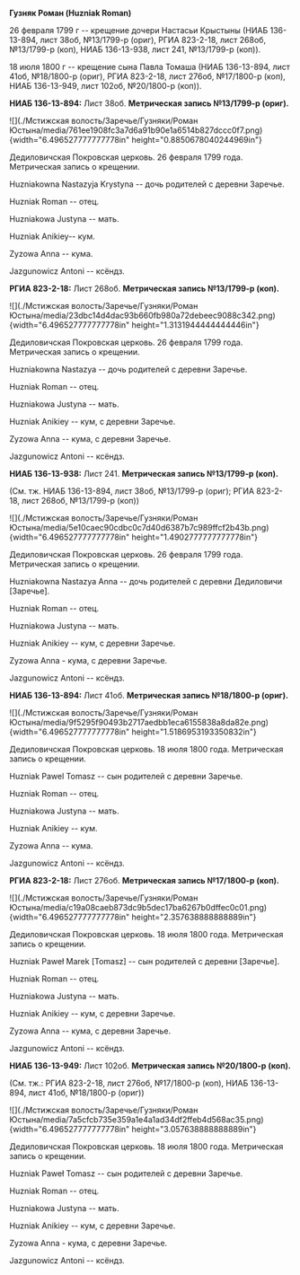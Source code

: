 **Гузняк Роман (Huzniak Roman)**

26 февраля 1799 г -- крещение дочери Настасьи Крыстыны (НИАБ 136-13-894,
лист 38об, №13/1799-р (ориг), РГИА 823-2-18, лист 268об, №13/1799-р
(коп), НИАБ 136-13-938, лист 241, №13/1799-р (коп)).

18 июля 1800 г -- крещение сына Павла Томаша (НИАБ 136-13-894, лист
41об, №18/1800-р (ориг), РГИА 823-2-18, лист 276об, №17/1800-р (коп),
НИАБ 136-13-949, лист 102об, №20/1800-р (коп)).

**НИАБ 136-13-894:** Лист 38об. **Метрическая запись №13/1799-р
(ориг).**

![](./Мстижская волость/Заречье/Гузняки/Роман Юстына/media/761ee1908fc3a7d6a91b90e1a6514b827dccc0f7.png){width="6.496527777777778in"
height="0.8850678040244969in"}

Дедиловичская Покровская церковь. 26 февраля 1799 года. Метрическая
запись о крещении.

Huzniakowna Nastazyja Krystyna -- дочь родителей с деревни Заречье.

Huzniak Roman -- отец.

Huzniakowa Justyna -- мать.

Huzniak Anikiey-- кум.

Zyzowa Anna -- кума.

Jazgunowicz Antoni -- ксёндз.

**РГИА 823-2-18:** Лист 268об. **Метрическая запись №13/1799-р (коп).**

![](./Мстижская волость/Заречье/Гузняки/Роман Юстына/media/23dbc14d4dac93b660fb980a72debeec9088c342.png){width="6.496527777777778in"
height="1.3131944444444446in"}

Дедиловичская Покровская церковь. 26 февраля 1799 года. Метрическая
запись о крещении.

Huzniakowna Nastazya -- дочь родителей с деревни Заречье.

Huzniak Roman -- отец.

Huzniakowa Justyna -- мать.

Huzniak Anikiey -- кум, с деревни Заречье.

Zyzowa Anna -- кума, с деревни Заречье.

Jazgunowicz Antoni -- ксёндз.

**НИАБ 136-13-938:** Лист 241. **Метрическая запись №13/1799-р (коп).**

(См. тж. НИАБ 136-13-894, лист 38об, №13/1799-р (ориг); РГИА 823-2-18,
лист 268об, №13/1799-р (коп))

![](./Мстижская волость/Заречье/Гузняки/Роман Юстына/media/5e10caec90cdbc0c7d40d6387b7c989ffcf2b43b.png){width="6.496527777777778in"
height="1.4902777777777778in"}

Дедиловичская Покровская церковь. 26 февраля 1799 года. Метрическая
запись о крещении.

Huzniakowna Nastazya Anna -- дочь родителей с деревни Дедиловичи
\[Заречье\].

Huzniak Roman -- отец.

Huzniakowa Justyna -- мать.

Huzniak Anikiey -- кум, с деревни Заречье.

Zyzowa Anna - кума, с деревни Заречье.

Jazgunowicz Antoni -- ксёндз.

**НИАБ 136-13-894:** Лист 41об. **Метрическая запись №18/1800-р
(ориг).**

![](./Мстижская волость/Заречье/Гузняки/Роман Юстына/media/9f5295f90493b2717aedbb1eca6155838a8da82e.png){width="6.496527777777778in"
height="1.5186953193350832in"}

Дедиловичская Покровская церковь. 18 июля 1800 года. Метрическая запись
о крещении.

Huzniak Pawel Tomasz -- сын родителей с деревни Заречье.

Huzniak Roman -- отец.

Huzniakowa Justyna -- мать.

Huzniak Anikiey -- кум.

Zyzowa Anna -- кума.

Jazgunowicz Antoni -- ксёндз.

**РГИА 823-2-18:** Лист 276об. **Метрическая запись №17/1800-р (коп).**

![](./Мстижская волость/Заречье/Гузняки/Роман Юстына/media/c19a08caeb873dc9b5dec17ba6267b0dffec0c01.png){width="6.496527777777778in"
height="2.357638888888889in"}

Дедиловичская Покровская церковь. 18 июля 1800 года. Метрическая запись
о крещении.

Huzniak Paweł Marek \[Tomasz\] -- сын родителей с деревни \[Заречье\].

Huzniak Roman -- отец.

Huzniakowa Justyna -- мать.

Huzniak Anikiey -- кум, с деревни Заречье.

Zyzowa Anna -- кума, с деревни Заречье.

Jazgunowicz Antoni -- ксёндз.

**НИАБ 136-13-949:** Лист 102об. **Метрическая запись №20/1800-р
(коп).**

(См. тж.: РГИА 823-2-18, лист 276об, №17/1800-р (коп), НИАБ 136-13-894,
лист 41об, №18/1800-р (ориг))

![](./Мстижская волость/Заречье/Гузняки/Роман Юстына/media/7a5cfcb735e359a1e4a1ad34df2ffeb4d568ac35.png){width="6.496527777777778in"
height="3.057638888888889in"}

Дедиловичская Покровская церковь. 18 июля 1800 года. Метрическая запись
о крещении.

Huzniak Paweł Tomasz -- сын родителей с деревни Заречье.

Huzniak Roman -- отец.

Huzniakowa Justyna -- мать.

Huzniak Anikiey -- кум, с деревни Заречье.

Zyzowa Anna - кума, с деревни Заречье.

Jazgunowicz Antoni -- ксёндз.
